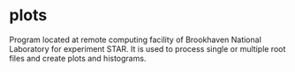 # plots
Program located at remote computing facility of Brookhaven National Laboratory for experiment STAR. It is used to process single or multiple root files and create plots and histograms.
